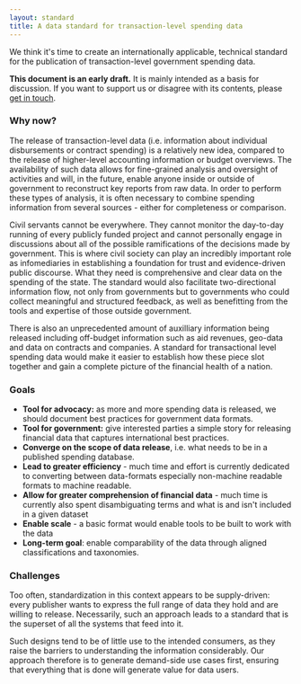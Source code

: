 ```yaml
---
layout: standard
title: A data standard for transaction-level spending data
---
```


<p>
    We think it's time to create an internationally applicable, technical
    standard for the publication of transaction-level government spending
    data.        
</p>

<div class="alert">
    <strong>This document is an early draft.</strong> It is mainly intended as a
    basis for discussion. If you want to support us or disagree with its contents, please 
    <a href="contribute.html">get in touch</a>.
</div>

<h3>Why now?</h3>
<p>The release of transaction-level data (i.e. information about individual disbursements or contract spending) is a relatively new idea, compared to the release of higher-level accounting information or budget overviews. The availability of such data allows for fine-grained analysis and oversight of activities and will, in the future, enable anyone inside or outside of government to reconstruct key reports from raw data. In order to perform these types of analysis, it is often necessary to combine spending information from several sources - either for completeness or comparison.</p>

<p>Civil servants cannot be everywhere. They cannot monitor the day-to-day running of every  publicly funded project and cannot personally engage in discussions about all of the possible ramifications of the decisions made by government. This is where civil society can play an incredibly important role as infomediaries in establishing a foundation for trust and evidence-driven public discourse. What they need is comprehensive and clear data on the spending of the state. The standard would also facilitate two-directional information flow, not only from governments but to governments who could collect meaningful and structured feedback, as well as benefitting from the tools and expertise of those outside government.</p>

<p>There is also an unprecedented amount of auxilliary information being released including off-budget information such as aid revenues, geo-data and data on contracts and companies. A standard for transactional level spending data would make it easier to establish how these piece slot together and gain a complete picture of the financial health of a nation.</p>

<h3>Goals</h3>

<ul>
    <li><strong>Tool for advocacy:</strong> as more and more spending data is released, we should document best practices for government data formats.</li>
    <li><strong>Tool for government:</strong> give interested parties a simple story for releasing financial data that captures international best practices.</li>
    <li><strong>Converge on the scope of data release</strong>, i.e. what needs to be in a published spending database.</li>
    <li><strong>Lead to greater efficiency</strong> - much time and effort is currently dedicated to converting between data-formats especially non-machine readable formats to machine readable.</li>
    <li><strong>Allow for greater comprehension of financial data</strong> - much time is currently also spent disambiguating terms and what is and isn't included in a given dataset</li>
    <li><strong>Enable scale</strong> - a basic format would enable tools to be built to work with the data</li>
    <li><strong>Long-term goal</strong>: enable comparability of the data through aligned classifications and taxonomies.</li>
</ul>

<h3>Challenges</h3>
<p>Too often, standardization in this context appears to be supply-driven: every publisher wants to express the full range of data they hold and are willing to release. Necessarily, such an approach leads to a standard that is the superset of all the systems that feed into it.</p>
<p>Such designs tend to be of little use to the intended consumers, as they raise the barriers to understanding the information considerably. Our approach therefore is to generate demand-side use cases first, ensuring that everything that is done will generate value for data users.</p>

